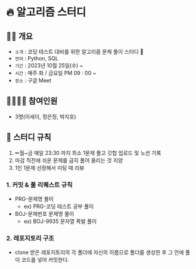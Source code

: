 # 🔥 알고리즘 스터디

## 👨‍🏫 개요

- `소개` : 코딩 테스트 대비를 위한 알고리즘 문제 풀이 스터디 👊
- `언어` : Python, SQL
- `기간` : 2023년 10월 25일(수) ~ 
- `시간` : 매주 화 / 금요일 PM 09 : 00 ~
- `장소` : 구글 Meet

## 👨‍👨‍👦‍👦 참여인원

- 3명(이세이, 정은정, 박지호)

## 🤙 스터디 규칙

1. ✏월~금 매일 23:30 까지 최소 1문제 풀고 깃헙 업로드 및 노션 기록
2. 마감 직전에 쉬운 문제를 급히 풀어 올리는 것 지양
3. 1인 1문제 선정해서 미팅 때 리뷰

### 1. 커밋 & 풀 리퀘스트 규칙

- PRG-문제명 풀이
  - ex) PRG-코딩 테스트 공부 풀이
- BOJ-문제번호 문제명 풀이
  - ex) BOJ-9935 문자열 폭발 풀이

### 2. 레포지토리 구조

- clone 받은 레포지토리의 각 폴더에 자신의 이름으로 폴더를 생성한 후 그 안에 풀이 코드를 넣어 커밋한다.
